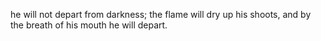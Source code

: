 he will not depart from darkness; the flame will dry up his shoots, and by the breath of his mouth he will depart.
